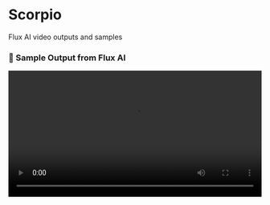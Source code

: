 # Scorpio
Flux AI video outputs and samples
### 🎥 Sample Output from Flux AI

<video controls width="100%">
  <source src="https://github.com/Sahil2640/Scorpio/blob/main/flux-output.mp4?raw=true" type="video/mp4">
</video>
